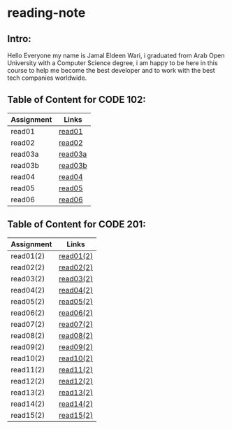 # reading-note
## Intro:
Hello Everyone my name is Jamal Eldeen Wari, i graduated from Arab Open University with a Computer Science degree, i am happy to be here in this course to help me become the best developer and to work with the best tech companies worldwide.

## Table of Content for **CODE 102**:
| Assignment      | Links |
| ----------- | ----------- |
| read01      | [read01](read01.md)       |
| read02   | [read02](read02.md)        |
| read03a   | [read03a](read03a.md)        |
| read03b   | [read03b](read03b.md)        |
| read04   | [read04](read04.md)        |
| read05   | [read05](read05.md)        |
| read06   | [read06](read06.md)        |

## Table of Content for **CODE 201**:

| Assignment      | Links |
| ----------- | ----------- |
| read01(2)      | [read01(2)](read01(2).md)       |
| read02(2)  | [read02(2)](read02(2).md)        |
| read03(2)   | [read03(2)](read03(2).md)        |
| read04(2)   | [read04(2)](read04(2).md)        |
| read05(2)   | [read05(2)](read05(2).md)        |
| read06(2)   | [read06(2)](read06(2).md)        |
| read07(2)   | [read07(2)](read07(2).md)        |
| read08(2)   | [read08(2)](read08(2).md)        |
| read09(2)   | [read09(2)](read09(2).md)        |
| read10(2)   | [read10(2)](read10(2).md)        |
| read11(2)   | [read11(2)](read11(2).md)        |
| read12(2)   | [read12(2)](read12(2).md)        |
| read13(2)   | [read13(2)](read13(2).md)        |
| read14(2)   | [read14(2)](read14(2).md)        |
| read15(2)   | [read15(2)](read15(2).md)        |

